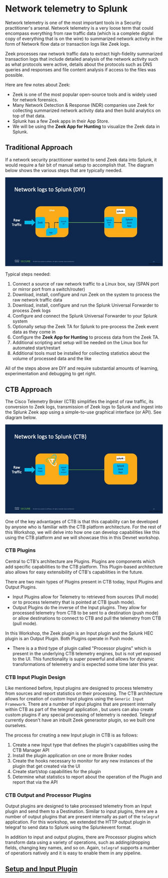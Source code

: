 # Network telemetry to Splunk

Network telemetry is one of the most important tools in a Security practitioner's arsenal. Network telemetry is a very loose term that could encompass everything from raw traffic data (which is a complete digital copy of everything that is on the wire) to summarized network activity in the form of Network flow data or transaction logs like Zeek logs. 

Zeek processes raw network traffic data to extract high-fidelity summarized transaction logs that include detailed analysis of the network activity such as what protocols were active, details about the protocols such as DNS queries and responses and file content analysis if access to the files was possible.

Here are few notes about Zeek:
* Zeek is one of the most popular open-source tools and is widely used for network forensics.
* Many Network Detection & Response (NDR) companies use Zeek for collecting summarized network activity data and then build analytics on top of that data.
* Splunk has a few Zeek apps in their App Store.
* We will be using the **Zeek App for Hunting** to visualize the Zeek data in Splunk.

## Traditional Approach

If a network security practitioner wanted to send Zeek data into Splunk, it would require a fair bit of manual setup to accomplish that. The diagram below shows the various steps that are typically needed.

![Zeek to Splunk - DIY](images/Zeek-Splunk-DIY.jpg)

Typical steps needed:
1. Connect a source of raw network traffic to a Linux box, say (SPAN port or mirror port from a switch/router)
2. Download, install, configure and run Zeek on the system to process the raw network traffic data
3. Download, install, configure and run the Splunk Universal Forwarder to process Zeek logs
4. Configure and connect the Splunk Universal Forwarder to your Splunk system
5. Optionally setup the Zeek TA for Splunk to pre-process the Zeek event data as they come in
6. Configure the **Zeek App for Hunting** to process data from the Zeek TA.
7. Additional scripting and setup will be needed on the Linux box for automated start/restart
8. Additional tools must be installed for collecting statistics about the volume of processed data and the like

All of the steps above are DIY and require substantial amounts of learning, experimentation and debugging to get right.

## CTB Approach

The Cisco Telemetry Broker (CTB) simplifies the ingest of raw traffic, its conversion to Zeek logs, transmission of Zeek logs to Splunk and ingest into the Splunk Zeek app using a simple-to-use graphical interface (or API). See diagram below.

![Zeek to Splunk - CTB](images/Zeek-Splunk-CTB.jpg)

One of the key advantages of CTB is that this capability can be developed by anyone who is familiar with the CTB platform architecture. For the rest of this Workshop, we will delve into how one can develop capabilities like this using the CTB platform and we will showcase this in this Devnet workshop.

### CTB Plugins

Central to CTB's architecture are Plugins. Plugins are components which add specific capabilities to the CTB platform. This Plugin-based architecture also allows for easy extensibility of CTB's capabilities in the future.

There are two main types of Plugins present in CTB today, Input Plugins and Output Plugins.
* Input Plugins allow for Telemetry to retrieved from sources (Pull mode) or to process telemetry that is pointed at CTB (push mode).
* Output Plugins do the inverse of the Input plugins. They allow for processed telemetry from CTB to be sent to a destination (push mode) or allow destinations to connect to CTB and pull the telemetry from CTB (pull mode).

In this Workshop, the Zeek plugin is an Input plugin and the Splunk HEC plugin is an Output Plugin. Both Plugins operate in Push mode.

* There is a a third type of plugin called "Processor plugins" which is present in the underlying CTB telemetry engines, but is not yet exposed to the UI. This functionality is super powerful and allows for dynamic transformations of telemetry and is expected some time later this year.

### CTB Input Plugin Design

Like mentioned before, Input plugins are designed to process telemetry from sources and report statistics on their processing. The CTB architecture allows for creation of custom Input plugins using the `Generic Input Framework`. There are a number of input plugins that are present internally within CTB as part of the telegraf application , but users can also create custom plugins if any special processing of telemetry is needed. Telegraf currently doesn't have an inbuilt Zeek generaotor plugin, so we built one ourselves.

The process for creating a new Input plugin in CTB is as follows:
1. Create a new Input type that defines the plugin's capabilities using the CTB Manager API
2. Install the plugin application on one or more Broker nodes
3. Create the hooks necessary to monitor for any new instances of the plugin that get created via the UI
4. Create start/stop capabilities for the plugin
5. Determine what statistics to report about the operation of the Plugin and report that via the API

### CTB Output and Processor Plugins

Output plugins are designed to take processed telemetry from an Input plugin and send them to a Destination. Similar to input plugins, there are a number of output plugins that are present internally as part of the `telegraf` application. For this workshop, we extended the HTTP output plugin in telegraf to send data to Splunk using the Splunkevent format.

In addition to input and output plugins, there are Processor plugins which transform data using a variety of operations, such as adding/dropping fields, changing key names, and so on. Again, `telegraf` supports a number of operatiors natively and it is easy to enable them in any pipeline.

## [Setup and Input Plugin](02-Zeek-Splunk-Input-Plugin.md)